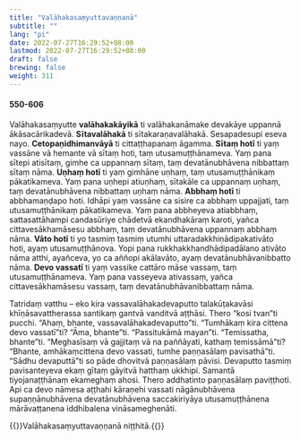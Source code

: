 ```yaml
---
title: "Valāhakasaṃyuttavaṇṇanā"
subtitle: ""
lang: "pi"
date: 2022-07-27T16:29:52+08:00
lastmod: 2022-07-27T16:29:52+08:00
draft: false
brewing: false
weight: 311
---
```


#### 550-606

Valāhakasaṃyutte **valāhakakāyikā** ti valāhakanāmake devakāye uppannā ākāsacārikadevā. **Sītavalāhakā** ti sītakaraṇavalāhakā. Sesapadesupi eseva nayo. **Cetopaṇidhimanvāyā** ti cittaṭṭhapanaṃ āgamma. **Sītaṃ hotī** ti yaṃ vassāne vā hemante vā sītaṃ hoti, taṃ utusamuṭṭhānameva. Yaṃ pana sītepi atisītaṃ, gimhe ca uppannaṃ sītaṃ, taṃ devatānubhāvena nibbattaṃ sītaṃ nāma. **Uṇhaṃ hotī** ti yaṃ gimhāne uṇhaṃ, taṃ utusamuṭṭhānikaṃ pākatikameva. Yaṃ pana uṇhepi atiuṇhaṃ, sītakāle ca uppannaṃ uṇhaṃ, taṃ devatānubhāvena nibbattaṃ uṇhaṃ nāma. **Abbhaṃ hotī** ti abbhamaṇḍapo hoti. Idhāpi yaṃ vassāne ca sisire ca abbhaṃ uppajjati, taṃ utusamuṭṭhānikaṃ pākatikameva. Yaṃ pana abbheyeva atiabbhaṃ, sattasattāhampi candasūriye chādetvā ekandhakāraṃ karoti, yañca cittavesākhamāsesu abbhaṃ, taṃ devatānubhāvena uppannaṃ abbhaṃ nāma. **Vāto hotī** ti yo tasmiṃ tasmiṃ utumhi uttaradakkhiṇādipakativāto hoti, ayaṃ utusamuṭṭhānova. Yopi pana rukkhakkhandhādipadālano ativāto nāma atthi, ayañceva, yo ca aññopi akālavāto, ayaṃ devatānubhāvanibbatto nāma. **Devo vassatī** ti yaṃ vassike cattāro māse vassaṃ, taṃ utusamuṭṭhānameva. Yaṃ pana vasseyeva ativassaṃ, yañca cittavesākhamāsesu vassaṃ, taṃ devatānubhāvanibbattaṃ nāma.

Tatridaṃ vatthu – eko kira vassavalāhakadevaputto talakūṭakavāsi khīṇāsavattherassa santikaṃ gantvā vanditvā aṭṭhāsi. Thero “kosi tvan”ti pucchi. “Ahaṃ, bhante, vassavalāhakadevaputto”ti. “Tumhākaṃ kira cittena devo vassatī”ti? “Āma, bhante”ti. “Passitukāmā mayan”ti. “Temissatha, bhante”ti. “Meghasīsaṃ vā gajjitaṃ vā na paññāyati, kathaṃ temissāmā”ti? “Bhante, amhākaṃcittena devo vassati, tumhe paṇṇasālaṃ pavisathā”ti. “Sādhu devaputtā”ti so pāde dhovitvā paṇṇasālaṃ pāvisi. Devaputto tasmiṃ pavisanteyeva ekaṃ gītaṃ gāyitvā hatthaṃ ukkhipi. Samantā tiyojanaṭṭhānaṃ ekameghaṃ ahosi. Thero addhatinto paṇṇasālaṃ paviṭṭhoti. Api ca devo nāmesa aṭṭhahi kāraṇehi vassati nāgānubhāvena supaṇṇānubhāvena devatānubhāvena saccakiriyāya utusamuṭṭhānena mārāvaṭṭanena iddhibalena vināsameghenāti.

{{<eof>}}Valāhakasaṃyuttavaṇṇanā niṭṭhitā.{{</eof>}}